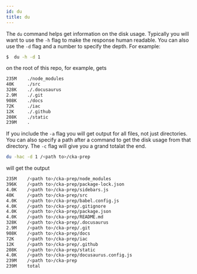 ```yaml
---
id: du
title: du
---
```


The `du` command helps get information on the disk usage.  Typically you will want to use the `-h` flag to make the response human readable.  You can also use the `-d` flag and a number to specify the depth.  For example:

```bash
$  du -h -d 1
```

on the root of this repo, for example, gets 

```sh
235M    ./node_modules
40K     ./src
328K    ./.docusaurus
2.9M    ./.git
908K    ./docs
72K     ./iac
12K     ./.github
208K    ./static
239M    .
```

If you include the `-a` flag you will get output for all files, not just directories.  You can also specify a path after a command to get the disk usage from that directory.  The `-c` flag will give you a grand totalat the end.

```bash
du -hac -d 1 /<path to>/cka-prep
```

will get the output

```sh
235M    /<path to>/cka-prep/node_modules
396K    /<path to>/cka-prep/package-lock.json
4.0K    /<path to>/cka-prep/sidebars.js
40K     /<path to>/cka-prep/src
4.0K    /<path to>/cka-prep/babel.config.js
4.0K    /<path to>/cka-prep/.gitignore
4.0K    /<path to>/cka-prep/package.json
4.0K    /<path to>/cka-prep/README.md
328K    /<path to>/cka-prep/.docusaurus
2.9M    /<path to>/cka-prep/.git
908K    /<path to>/cka-prep/docs
72K     /<path to>/cka-prep/iac
12K     /<path to>/cka-prep/.github
208K    /<path to>/cka-prep/static
4.0K    /<path to>/cka-prep/docusaurus.config.js
239M    /<path to>/cka-prep
239M    total
```